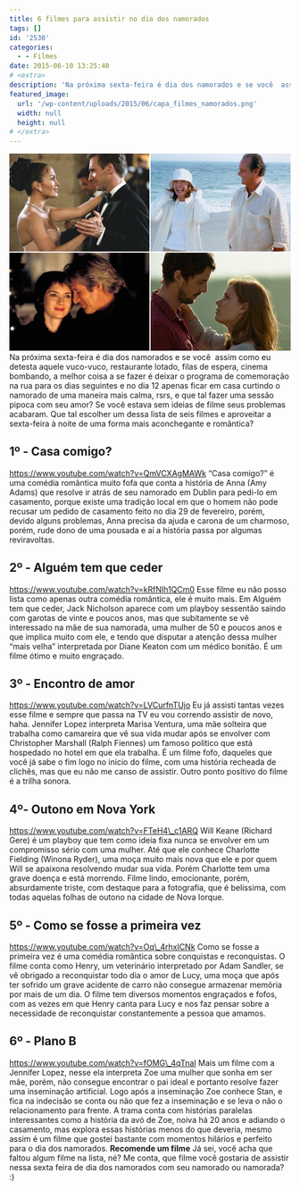 ```yaml
---
title: 6 filmes para assistir no dia dos namorados
tags: []
id: '2530'
categories:
  - - Filmes
date: 2015-06-10 13:25:40
# <extra>
description: 'Na próxima sexta-feira é dia dos namorados e se você  assim como eu detesta aquele vuco-vuco, restaurante lotado, filas de espera, cinema bombando, a melhor coisa a se fazer é deixar o programa de comemoração na rua para os dias seguintes e no dia 12 apenas ficar em casa curtindo o namorado de uma maneira mais calma, rsrs, e que tal fazer uma sessão pipoca com seu amor? Se você estava sem ideias de filme seus problemas acabaram. Que tal escolher um dessa lista de seis filmes e aproveitar a sexta-feira à noite de uma forma mais aconchegante e romântica? 1º &#8211; Casa comigo? https://www.youtube.com/watch?v=QmVCXAgMAWk “Casa comigo?” é uma comédia romântica muito fofa que conta a história de Anna (Amy Adams) que resolve ir atrás de seu namorado em Dublin para pedi-lo em casamento, porque existe uma tradição local em &hellip;'
featured_image: 
  url: '/wp-content/uploads/2015/06/capa_filmes_namorados.png'
  width: null
  height: null
# </extra>
---
```


[![capa_filmes_namorados](/wp-content/uploads/2015/06/capa_filmes_namorados.png)](/wp-content/uploads/2015/06/capa_filmes_namorados.png) Na próxima sexta-feira é dia dos namorados e se você  assim como eu detesta aquele vuco-vuco, restaurante lotado, filas de espera, cinema bombando, a melhor coisa a se fazer é deixar o programa de comemoração na rua para os dias seguintes e no dia 12 apenas ficar em casa curtindo o namorado de uma maneira mais calma, rsrs, e que tal fazer uma sessão pipoca com seu amor? Se você estava sem ideias de filme seus problemas acabaram. Que tal escolher um dessa lista de seis filmes e aproveitar a sexta-feira à noite de uma forma mais aconchegante e romântica?

## 1º - Casa comigo?

https://www.youtube.com/watch?v=QmVCXAgMAWk “Casa comigo?” é uma comédia romântica muito fofa que conta a história de Anna (Amy Adams) que resolve ir atrás de seu namorado em Dublin para pedi-lo em casamento, porque existe uma tradição local em que o homem não pode recusar um pedido de casamento feito no dia 29 de fevereiro, porém, devido alguns problemas, Anna precisa da ajuda e carona de um charmoso, porém, rude dono de uma pousada e aí a história passa por algumas reviravoltas.

## 2º - Alguém tem que ceder

https://www.youtube.com/watch?v=kRfNIh1QCm0 Esse filme eu não posso lista como apenas outra comédia romântica, ele é muito mais. Em Alguém tem que ceder, Jack Nicholson aparece com um playboy sessentão saindo com garotas de vinte e poucos anos, mas que subitamente se vê interessado na mãe de sua namorada, uma mulher de 50 e poucos anos e que implica muito com ele, e tendo que disputar a atenção dessa mulher “mais velha” interpretada por Diane Keaton com um médico bonitão. É um filme ótimo e muito engraçado.

## 3º - Encontro de amor

https://www.youtube.com/watch?v=LVCurfnTUjo Eu já assisti tantas vezes esse filme e sempre que passa na TV eu vou correndo assistir de novo, haha. Jennifer Lopez interpreta Marisa Ventura, uma mãe solteira que trabalha como camareira que vê sua vida mudar após se envolver com Christopher Marshall (Ralph Fiennes) um famoso político que está hospedado no hotel em que ela trabalha. É um filme fofo, daqueles que você já sabe o fim logo no inicio do filme, com uma história recheada de clichês, mas que eu não me canso de assistir. Outro ponto positivo do filme é a trilha sonora.

## 4º- Outono em Nova York

https://www.youtube.com/watch?v=FTeH4\_c1ARQ Will Keane (Richard Gere) é um playboy que tem como ideia fixa nunca se envolver em um compromisso sério com uma mulher. Até que ele conhece Charlotte Fielding (Winona Ryder), uma moça muito mais nova que ele e por quem Will se apaixona resolvendo mudar sua vida. Porém Charlotte tem uma grave doença e está morrendo. Filme lindo, emocionante, porém, absurdamente triste, com destaque para a fotografia, que é belíssima, com todas aquelas folhas de outono na cidade de Nova Iorque.

## 5º - Como se fosse a primeira vez

https://www.youtube.com/watch?v=Oq\_4rhxICNk Como se fosse a primeira vez é uma comédia romântica sobre conquistas e reconquistas. O filme conta como Henry, um veterinário interpretado por Adam Sandler, se vê obrigado a reconquistar todo dia o amor de Lucy, uma moça que após ter sofrido um grave acidente de carro não consegue armazenar memória por mais de um dia. O filme tem diversos momentos engraçados e fofos, com as vezes em que Henry canta para Lucy e nos faz pensar sobre a necessidade de reconquistar constantemente a pessoa que amamos.

## 6º - Plano B

https://www.youtube.com/watch?v=fOMG\_4qTnaI Mais um filme com a Jennifer Lopez, nesse ela interpreta Zoe uma mulher que sonha em ser mãe, porém, não consegue encontrar o pai ideal e portanto resolve fazer uma inseminação artificial. Logo após a inseminação Zoe conhece Stan, e fica na indecisão se conta ou não que fez a inseminação e se leva o não o relacionamento para frente. A trama conta com histórias paralelas interessantes como a história da avó de Zoe, noiva há 20 anos e adiando o casamento, mas explora essas histórias menos do que deveria, mesmo assim é um filme que gostei bastante com momentos hilários e perfeito para o dia dos namorados. **Recomende um filme** Já sei, você acha que faltou algum filme na lista, né? Me conta, que filme você gostaria de assistir nessa sexta feira de dia dos namorados com seu namorado ou namorada? :)
